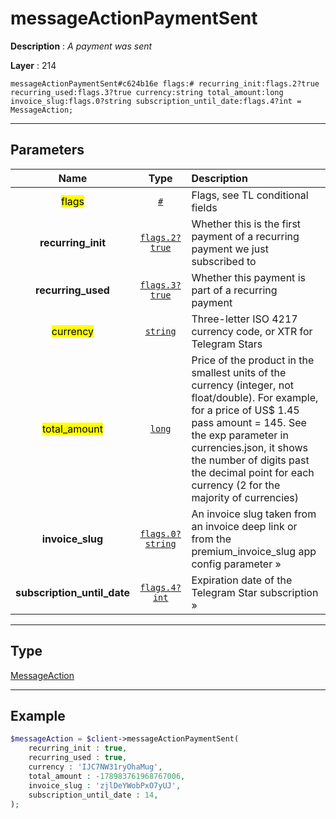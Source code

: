 # messageActionPaymentSent

**Description** : *A payment was sent*

**Layer** : 214

```tl
messageActionPaymentSent#c624b16e flags:# recurring_init:flags.2?true recurring_used:flags.3?true currency:string total_amount:long invoice_slug:flags.0?string subscription_until_date:flags.4?int = MessageAction;
```

---

## Parameters

| Name | Type | Description |
| :---: | :---: | :--- |
| <mark>flags</mark> | [`#`](type/#) | Flags, see TL conditional fields |
| **recurring_init** | [`flags.2?true`](type/true) | Whether this is the first payment of a recurring payment we just subscribed to |
| **recurring_used** | [`flags.3?true`](type/true) | Whether this payment is part of a recurring payment |
| <mark>currency</mark> | [`string`](type/string) | Three-letter ISO 4217 currency code, or XTR for Telegram Stars |
| <mark>total_amount</mark> | [`long`](type/long) | Price of the product in the smallest units of the currency (integer, not float/double). For example, for a price of US$ 1.45 pass amount = 145. See the exp parameter in currencies.json, it shows the number of digits past the decimal point for each currency (2 for the majority of currencies) |
| **invoice_slug** | [`flags.0?string`](type/string) | An invoice slug taken from an invoice deep link or from the premium_invoice_slug app config parameter » |
| **subscription_until_date** | [`flags.4?int`](type/int) | Expiration date of the Telegram Star subscription » |

---

## Type

[MessageAction](type/MessageAction)

---

## Example

```php
$messageAction = $client->messageActionPaymentSent(
	recurring_init : true,
	recurring_used : true,
	currency : 'IJC7NW31ryOhaMug',
	total_amount : -178983761968767006,
	invoice_slug : 'zjlDeYWobPxO7yUJ',
	subscription_until_date : 14,
);
```